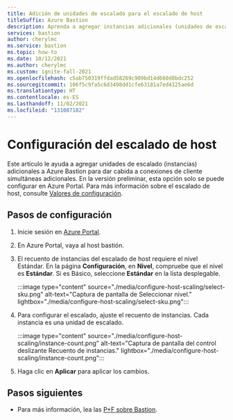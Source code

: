 ```yaml
---
title: Adición de unidades de escalado para el escalado de host
titleSuffix: Azure Bastion
description: Aprenda a agregar instancias adicionales (unidades de escalado) a Azure Bastion.
services: bastion
author: cherylmc
ms.service: bastion
ms.topic: how-to
ms.date: 10/12/2021
ms.author: cherylmc
ms.custom: ignite-fall-2021
ms.openlocfilehash: c5ab750319ffdad58269c909bd14d660d8bdc252
ms.sourcegitcommit: 106f5c9fa5c6d3498dd1cfe63181a7ed4125ae6d
ms.translationtype: HT
ms.contentlocale: es-ES
ms.lasthandoff: 11/02/2021
ms.locfileid: "131087182"
---
```

# <a name="configure-host-scaling"></a>Configuración del escalado de host

Este artículo le ayuda a agregar unidades de escalado (instancias) adicionales a Azure Bastion para dar cabida a conexiones de cliente simultáneas adicionales. En la versión preliminar, esta opción solo se puede configurar en Azure Portal. Para más información sobre el escalado de host, consulte [Valores de configuración](configuration-settings.md#instance).

## <a name="configuration-steps"></a>Pasos de configuración

1. Inicie sesión en [Azure Portal](https://ms.portal.azure.com).
1. En Azure Portal, vaya al host bastión.
1. El recuento de instancias del escalado de host requiere el nivel Estándar. En la página **Configuración**, en **Nivel**, compruebe que el nivel es **Estándar**. Si es Básico, seleccione **Estándar** en la lista desplegable. 

   :::image type="content" source="./media/configure-host-scaling/select-sku.png" alt-text="Captura de pantalla de Seleccionar nivel." lightbox="./media/configure-host-scaling/select-sku.png":::
1. Para configurar el escalado, ajuste el recuento de instancias. Cada instancia es una unidad de escalado.

   :::image type="content" source="./media/configure-host-scaling/instance-count.png" alt-text="Captura de pantalla del control deslizante Recuento de instancias." lightbox="./media/configure-host-scaling/instance-count.png":::
1. Haga clic en **Aplicar** para aplicar los cambios.

## <a name="next-steps"></a>Pasos siguientes

* Para más información, lea las [P+F sobre Bastion](bastion-faq.md).
